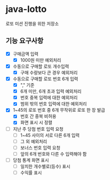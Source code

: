 # java-lotto
로또 미션 진행을 위한 저장소


## 기능 요구사항 
 + [x] 구매금액 입력
    + [x] 1000원 미만 예외처리
 + [x] 수동으로 구매할 로또 개수입력
    + [x] 구매 수량보다 큰 경우 예외처리
 + [x] 수동으로 구매할 로또 번호 6개 입력  
    + [x] "," 기준
    + [x] 6개 미만, 6개 초과 입력 예외처리
    + [x] 번호 중복 입력에 대한 예외처리
    + [x] 범위 밖의 번호 입력에 대한 예외처리
 + [x] 1~45의 로또 번호 중 6개 무작위로 로또 한 장 발급
    + [x] 번호 간 중복 비허용
    + [x] 화면 표시 시 정렬
 + [ ] 지난 주 당첨 번호 입력 요청
    + [ ] 1~45 사이의 서로 다른 6개 입력
    + [ ] 그 외 예외처리
    + [ ] 보너스 번호 입력 요청
    + [ ] 앞의 6개 번호와 다른 수 입력해야 함
 + [ ] 당첨 통계 화면 표시
     + [ ] 일치한 개수별로(등수) 표시
     + [ ] 수익률 표시